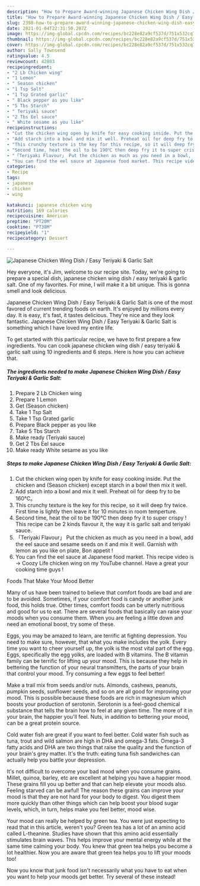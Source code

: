 ```yaml
---
description: "How to Prepare Award-winning Japanese Chicken Wing Dish / Easy Teriyaki &amp;amp; Garlic Salt"
title: "How to Prepare Award-winning Japanese Chicken Wing Dish / Easy Teriyaki &amp;amp; Garlic Salt"
slug: 2398-how-to-prepare-award-winning-japanese-chicken-wing-dish-easy-teriyaki-and-amp-garlic-salt
date: 2021-01-04T22:31:50.207Z
image: https://img-global.cpcdn.com/recipes/bc228e82a9cf537d/751x532cq70/japanese-chicken-wing-dish-easy-teriyaki-garlic-salt-recipe-main-photo.jpg
thumbnail: https://img-global.cpcdn.com/recipes/bc228e82a9cf537d/751x532cq70/japanese-chicken-wing-dish-easy-teriyaki-garlic-salt-recipe-main-photo.jpg
cover: https://img-global.cpcdn.com/recipes/bc228e82a9cf537d/751x532cq70/japanese-chicken-wing-dish-easy-teriyaki-garlic-salt-recipe-main-photo.jpg
author: Sally Townsend
ratingvalue: 4.5
reviewcount: 42803
recipeingredient:
- "2 Lb Chicken wing"
- "1 Lemon"
- " Season chicken"
- "1 Tsp Salt"
- "1 Tsp Grated garlic"
- " Black pepper as you like"
- "5 Tbs Starch"
- " Teriyaki sauce"
- "2 Tbs Eel sauce"
- " White sesame as you like"
recipeinstructions:
- "Cut the chicken wing open by knife for easy cooking inside. Put the chicken and (Season chicken) except starch in a bowl then mix it well."
- "Add starch into a bowl and mix it well. Preheat oil for deep fry to be 160℃。"
- "This crunchy texture is the key for this recipe, so it will deep fry twice. First time is lightly then leave it for 10 minutes in room temperture."
- "Second time, heat the oil to be 190℃ then deep fry it to super crispy ! This recipe can be 2 kinds flavour it, the way it is garlic salt and teriyaki sauce."
- "「Teriyaki Flavour」 Put the chicken as much as you need in a bowl, add the eel sauce and sesame seeds on it and mix it well. Garnish with lemon as you like on plate, Bon appetit !"
- "You can find the eel sauce at Japanese food market. This recipe video is → Coozy Life chicken wing on my YouTube channel. Have a great your cooking time guys !"
categories:
- Recipe
tags:
- japanese
- chicken
- wing

katakunci: japanese chicken wing 
nutrition: 169 calories
recipecuisine: American
preptime: "PT20M"
cooktime: "PT38M"
recipeyield: "1"
recipecategory: Dessert

---
```



![Japanese Chicken Wing Dish / Easy Teriyaki &amp; Garlic Salt](https://img-global.cpcdn.com/recipes/bc228e82a9cf537d/751x532cq70/japanese-chicken-wing-dish-easy-teriyaki-garlic-salt-recipe-main-photo.jpg)

Hey everyone, it's Jim, welcome to our recipe site. Today, we're going to prepare a special dish, japanese chicken wing dish / easy teriyaki &amp; garlic salt. One of my favorites. For mine, I will make it a bit unique. This is gonna smell and look delicious.

Japanese Chicken Wing Dish / Easy Teriyaki &amp; Garlic Salt is one of the most favored of current trending foods on earth. It's enjoyed by millions every day. It is easy, it's fast, it tastes delicious. They're nice and they look fantastic. Japanese Chicken Wing Dish / Easy Teriyaki &amp; Garlic Salt is something which I have loved my entire life.




To get started with this particular recipe, we have to first prepare a few ingredients. You can cook japanese chicken wing dish / easy teriyaki &amp; garlic salt using 10 ingredients and 6 steps. Here is how you can achieve that.

<!--inarticleads1-->

##### The ingredients needed to make Japanese Chicken Wing Dish / Easy Teriyaki &amp; Garlic Salt:

1. Prepare 2 Lb Chicken wing
1. Prepare 1 Lemon
1. Get  (Season chicken)
1. Take 1 Tsp Salt
1. Take 1 Tsp Grated garlic
1. Prepare  Black pepper as you like
1. Take 5 Tbs Starch
1. Make ready  (Teriyaki sauce)
1. Get 2 Tbs Eel sauce
1. Make ready  White sesame as you like




<!--inarticleads2-->

##### Steps to make Japanese Chicken Wing Dish / Easy Teriyaki &amp; Garlic Salt:

1. Cut the chicken wing open by knife for easy cooking inside. Put the chicken and (Season chicken) except starch in a bowl then mix it well.
1. Add starch into a bowl and mix it well. Preheat oil for deep fry to be 160℃。
1. This crunchy texture is the key for this recipe, so it will deep fry twice. First time is lightly then leave it for 10 minutes in room temperture.
1. Second time, heat the oil to be 190℃ then deep fry it to super crispy ! This recipe can be 2 kinds flavour it, the way it is garlic salt and teriyaki sauce.
1. 「Teriyaki Flavour」 Put the chicken as much as you need in a bowl, add the eel sauce and sesame seeds on it and mix it well. Garnish with lemon as you like on plate, Bon appetit !
1. You can find the eel sauce at Japanese food market. This recipe video is → Coozy Life chicken wing on my YouTube channel. Have a great your cooking time guys !




Foods That Make Your Mood Better


Many of us have been trained to believe that comfort foods are bad and are to be avoided. Sometimes, if your comfort food is candy or another junk food, this holds true. Other times, comfort foods can be utterly nutritious and good for us to eat. There are several foods that basically can raise your moods when you consume them. When you are feeling a little down and need an emotional boost, try some of these.

Eggs, you may be amazed to learn, are terrific at fighting depression. You need to make sure, however, that what you make includes the yolk. Every time you want to cheer yourself up, the yolk is the most vital part of the egg. Eggs, specifically the egg yolks, are loaded with B vitamins. The B vitamin family can be terrific for lifting up your mood. This is because they help in bettering the function of your neural transmitters, the parts of your brain that control your mood. Try consuming a few eggs to feel better!

Make a trail mix from seeds and/or nuts. Almonds, cashews, peanuts, pumpkin seeds, sunflower seeds, and so on are all good for improving your mood. This is possible because these foods are rich in magnesium which boosts your production of serotonin. Serotonin is a feel-good chemical substance that tells the brain how to feel at any given time. The more of it in your brain, the happier you'll feel. Nuts, in addition to bettering your mood, can be a great protein source.

Cold water fish are great if you want to feel better. Cold water fish such as tuna, trout and wild salmon are high in DHA and omega-3 fats. Omega-3 fatty acids and DHA are two things that raise the quality and the function of your brain's grey matter. It's the truth: eating tuna fish sandwiches can actually help you battle your depression. 

It's not difficult to overcome your bad mood when you consume grains. Millet, quinoa, barley, etc are excellent at helping you have a happier mood. These grains fill you up better and that can help elevate your moods also. Feeling starved can be awful! The reason these grains can improve your mood is that they are not hard for your body to digest. You digest them more quickly than other things which can help boost your blood sugar levels, which, in turn, helps make you feel better, mood wise.

Your mood can really be helped by green tea. You were just expecting to read that in this article, weren't you? Green tea has a lot of an amino acid called L-theanine. Studies have shown that this amino acid essentially stimulates brain waves. This helps improve your mental energy while at the same time calming your body. You knew that green tea helps you become a lot healthier. Now you are aware that green tea helps you to lift your moods too!

Now you know that junk food isn't necessarily what you have to eat when you want to help your moods get better. Try several of these instead!

